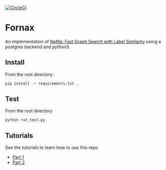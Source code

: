 [![CircleCI](https://circleci.com/gh/CDECatapult/fornax.svg?style=svg&circle-token=2110b6bc1d713698d241fd08ae60cd925e60062f)](https://circleci.com/gh/CDECatapult/fornax)

# Fornax

An implementation of [NeMa: Fast Graph Search with Label Similarity](http://www.vldb.org/pvldb/vol6/p181-khan.pdf) using a postgres backend and python3.

## Install

From the root directory:

```bash
pip install -r requirements.txt .
``` 

## Test

From the root directory

```bash
python run_test.py
```

## Tutorials

See the tutorials to learn how to use this repo

* [Part 1](https://github.com/CDECatapult/fornax/blob/master/notebooks/tutorial/Tutorial%201%20-%20Creating%20a%20Dataset.ipynb)
* [Part 2](https://github.com/CDECatapult/fornax/blob/master/notebooks/tutorial/Tutorial%202%20-%20Making%20a%20Query.ipynb)
